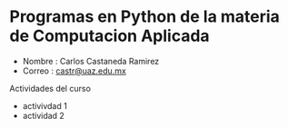 # Programas en Python de la materia de Computacion Aplicada

- Nombre : Carlos Castaneda Ramirez
- Correo : castr@uaz.edu.mx

Actividades del curso
- activivdad 1
- actividad 2